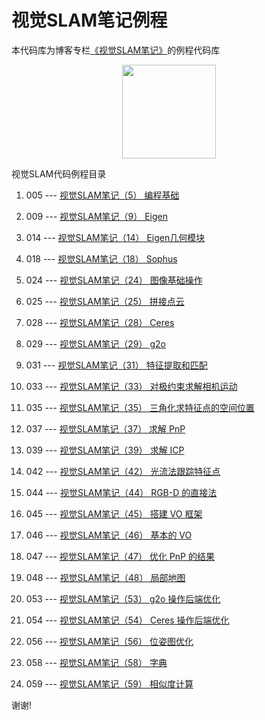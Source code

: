 # 视觉SLAM笔记例程
本代码库为博客专栏[《视觉SLAM笔记》](https://joveh-h.blog.csdn.net/article/category/9357175)的例程代码库

<div align=center><img src="https://img-blog.csdnimg.cn/20190917102044674.png" width="150" height="150" /></div>

视觉SLAM代码例程目录

01. 005 --- [视觉SLAM笔记（5） 编程基础](https://joveh-h.blog.csdn.net/article/details/101022916)

02. 009 --- [视觉SLAM笔记（9） Eigen](https://joveh-h.blog.csdn.net/article/details/101470881)

03. 014 --- [视觉SLAM笔记（14） Eigen几何模块](https://joveh-h.blog.csdn.net/article/details/101599067)

04. 018 --- [视觉SLAM笔记（18） Sophus](https://joveh-h.blog.csdn.net/article/details/101670053)

05. 024 --- [视觉SLAM笔记（24） 图像基础操作](https://joveh-h.blog.csdn.net/article/details/102362765)

06. 025 --- [视觉SLAM笔记（25） 拼接点云](https://joveh-h.blog.csdn.net/article/details/102362891)

07. 028 --- [视觉SLAM笔记（28） Ceres](https://joveh-h.blog.csdn.net/article/details/102403351)

08. 029 --- [视觉SLAM笔记（29） g2o](https://joveh-h.blog.csdn.net/article/details/102403457)

09. 031 --- [视觉SLAM笔记（31） 特征提取和匹配](https://joveh-h.blog.csdn.net/article/details/102403662)

10. 033 --- [视觉SLAM笔记（33） 对极约束求解相机运动](https://joveh-h.blog.csdn.net/article/details/102533056)

11. 035 --- [视觉SLAM笔记（35） 三角化求特征点的空间位置](https://joveh-h.blog.csdn.net/article/details/102533597)

12. 037 --- [视觉SLAM笔记（37） 求解 PnP](https://joveh-h.blog.csdn.net/article/details/102595098)

13. 039 --- [视觉SLAM笔记（39） 求解 ICP](https://joveh-h.blog.csdn.net/article/details/102615449)

14. 042 --- [视觉SLAM笔记（42） 光流法跟踪特征点](https://joveh-h.blog.csdn.net/article/details/102711864)

15. 044 --- [视觉SLAM笔记（44） RGB-D 的直接法](https://joveh-h.blog.csdn.net/article/details/102825462)

16. 045 --- [视觉SLAM笔记（45） 搭建 VO 框架](https://joveh-h.blog.csdn.net/article/details/102875191)

17. 046 --- [视觉SLAM笔记（46） 基本的 VO](https://joveh-h.blog.csdn.net/article/details/102875250)

18. 047 --- [视觉SLAM笔记（47） 优化 PnP 的结果](https://joveh-h.blog.csdn.net/article/details/102875271)

19. 048 --- [视觉SLAM笔记（48） 局部地图](https://joveh-h.blog.csdn.net/article/details/102928146)

20. 053 --- [视觉SLAM笔记（53） g2o 操作后端优化](https://joveh-h.blog.csdn.net/article/details/103095440)

21. 054 --- [视觉SLAM笔记（54） Ceres 操作后端优化](https://joveh-h.blog.csdn.net/article/details/103095484)

22. 056 --- [视觉SLAM笔记（56） 位姿图优化](https://joveh-h.blog.csdn.net/article/details/103095567)

23. 058 --- [视觉SLAM笔记（58） 字典](https://joveh-h.blog.csdn.net/article/details/103106478)

24. 059 --- [视觉SLAM笔记（59） 相似度计算](https://joveh-h.blog.csdn.net/article/details/103106494)

谢谢!
